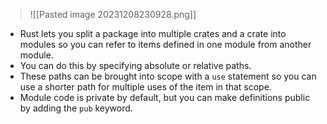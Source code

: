 >![[Pasted image 20231208230928.png]]

- Rust lets you split a package into multiple crates and a crate into modules so you can refer to items defined in one module from another module. 
- You can do this by specifying absolute or relative paths. 
- These paths can be brought into scope with a `use` statement so you can use a shorter path for multiple uses of the item in that scope. 
- Module code is private by default, but you can make definitions public by adding the `pub` keyword.

